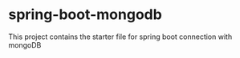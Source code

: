# spring-boot-mongodb
This project contains the starter file for spring boot connection with mongoDB
